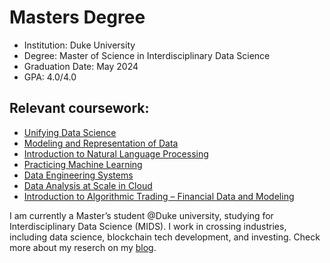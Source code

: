 # Masters Degree

- Institution: Duke University
- Degree: Master of Science in Interdisciplinary Data Science
- Graduation Date: May 2024
- GPA: 4.0/4.0

## Relevant coursework: 
* [Unifying Data Science](https://www.unifyingdatascience.org/html/index.html)
* [Modeling and Representation of Data](https://ids702-f21.olanrewajuakande.com/)
* [Introduction to Natural Language Processing](https://datascience.duke.edu/academics/mids-courses/)
* [Practicing Machine Learning](https://kylebradbury.github.io/ids705/)
* [Data Engineering Systems](https://github.com/noahgift/data-engineering-and-dataops)
* [Data Analysis at Scale in Cloud](https://github.com/noahgift/cloud-data-analysis-at-scale)
* [Introduction to Algorithmic Trading – Financial Data and Modeling](https://math.duke.edu/courses/introduction-algorithmic-trading-financial-data-and-modeling)

I am currently a Master’s student @Duke university, studying for Interdisciplinary Data Science (MIDS). I work in crossing industries, including data science, blockchain tech development, and investing. Check more about my reserch on my [blog](https://scottlai.com/data-analysis/).
